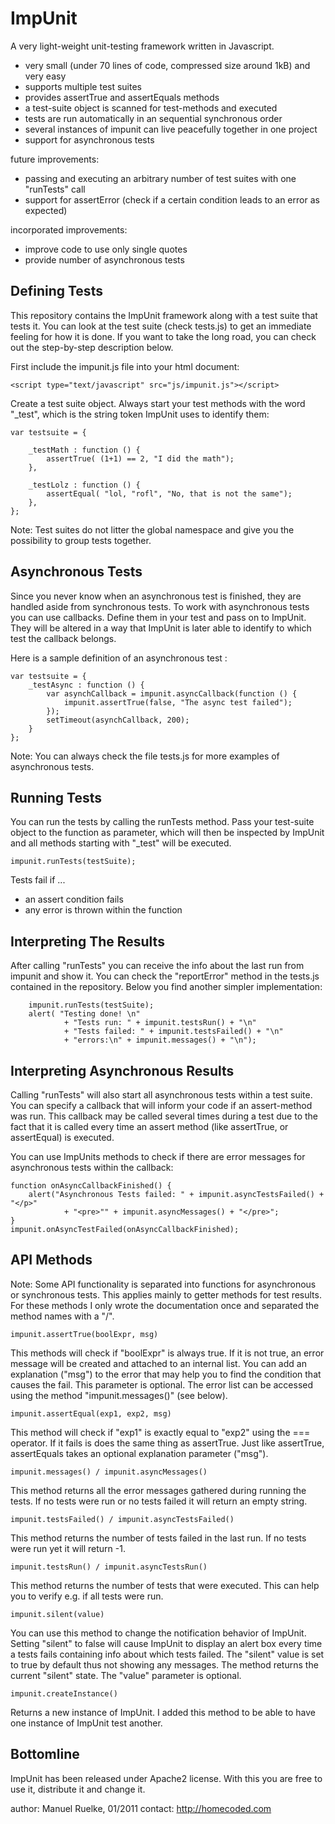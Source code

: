 ImpUnit
=======

A very light-weight unit-testing framework written in Javascript.

* very small (under 70 lines of code, compressed size around 1kB) and very easy
* supports multiple test suites
* provides assertTrue and assertEquals methods
* a test-suite object is scanned for test-methods and executed
* tests are run automatically in an sequential synchronous order
* several instances of impunit can live peacefully together in one project
* support for asynchronous tests

future improvements:

* passing and executing an arbitrary number of test suites with one "runTests" call
* support for assertError (check if a certain condition leads to an error as expected)

incorporated improvements:
* improve code to use only single quotes
* provide number of asynchronous tests


Defining Tests
--------------

This repository contains the ImpUnit framework along with a test suite that tests 
it. You can look at the test suite (check tests.js) to get an immediate feeling for how
it is done. If you want to take the long road, you can check out the step-by-step
description below.

First include the impunit.js file into your html document:

	<script type="text/javascript" src="js/impunit.js"></script>

Create a test suite object. Always start your test methods with the word "_test", which is the string
token ImpUnit uses to identify them:

	var testsuite = {

		_testMath : function () {
			assertTrue( (1+1) == 2, "I did the math");
		},

		_testLolz : function () {
			assertEqual( "lol, "rofl", "No, that is not the same");
		},
	};

Note: Test suites do not litter the global namespace and give you the possibility 
to group tests together.

Asynchronous Tests
------------------

Since you never know when an asynchronous test is finished, they are handled aside 
from synchronous tests. To work with asynchronous tests you can use callbacks.
Define them in your test and pass on to ImpUnit. They will be altered in
a way that ImpUnit is later able to identify to which test the callback belongs.

Here is a sample definition of an asynchronous test :

	var testsuite = {
        _testAsync : function () {
			var asynchCallback = impunit.asyncCallback(function () {
				impunit.assertTrue(false, "The async test failed");
			});
			setTimeout(asynchCallback, 200);
        }	
	};     
	
Note: You can always check the file tests.js for more examples of asynchronous
tests. 	

Running Tests
-------------

You can run the tests by calling the runTests method. Pass your test-suite
object to the function as parameter, which will then be inspected by ImpUnit and
all methods starting with "_test" will be executed.

	impunit.runTests(testSuite);

Tests fail if ...

* an assert condition fails	
* any error is thrown within the function

Interpreting The Results
------------------------

After calling "runTests" you can receive the info about the last run from
impunit and show it. You can check the "reportError" method in the tests.js
contained in the repository. Below you find another simpler implementation:

        impunit.runTests(testSuite);
        alert( "Testing done! \n"
                + "Tests run: " + impunit.testsRun() + "\n"
                + "Tests failed: " + impunit.testsFailed() + "\n"
                + "errors:\n" + impunit.messages() + "\n");

Interpreting Asynchronous Results
---------------------------------

Calling "runTests" will also start all asynchronous tests within a test suite.
You can specify a callback that will inform your code if an assert-method
was run. This callback may be called several times during a test due to the fact
that it is called every time an assert method (like assertTrue, or assertEqual)
is executed.

You can use ImpUnits methods to check if there are error messages for asynchronous tests
within the callback:
	
	function onAsyncCallbackFinished() {
		alert("Asynchronous Tests failed: "	+ impunit.asyncTestsFailed() + "</p>"
				+ "<pre>"" + impunit.asyncMessages() + "</pre>";
	}  
	impunit.onAsyncTestFailed(onAsyncCallbackFinished);
	

API Methods
-----------

Note: Some API functionality is separated into functions for asynchronous or
synchronous tests. This applies mainly to getter methods for test results.
For these methods I only wrote the documentation once and separated the
method names with a "/". 

	impunit.assertTrue(boolExpr, msg)

This methods will check if "boolExpr" is always true. If it is not true, an error 
message will be created and attached to an internal list. You can add an 
explanation ("msg") to the error that may help you to find the condition that 
causes the fail. This parameter is optional. The error list can be accessed 
using the method "impunit.messages()" (see below).

	impunit.assertEqual(exp1, exp2, msg)
	
This method will check if "exp1" is exactly equal to "exp2" using the === operator. 
If it fails is does the same thing as assertTrue. Just like assertTrue, 
assertEquals takes an optional explanation parameter ("msg").

	impunit.messages() / impunit.asyncMessages()

This method returns all the error messages gathered during running the tests.
If no tests were run or no tests failed it will return an empty string.

	impunit.testsFailed() / impunit.asyncTestsFailed()
	
This method returns the number of tests failed in the last run. If no tests were 
run yet it will return -1.

	impunit.testsRun() / impunit.asyncTestsRun()
	
This method returns the number of tests that were executed. This can help you 
to verify e.g. if all tests were run.

	impunit.silent(value)

You can use this method to change the notification behavior of ImpUnit. Setting
"silent" to false will cause ImpUnit to display an alert box every time a 
tests fails containing info about which tests failed. The "silent" value is
set to true by default thus not showing any messages. The method returns the
current "silent" state. The "value" parameter is optional. 

	impunit.createInstance()

Returns a new instance of ImpUnit. I added this method to be able to have one
instance of ImpUnit test another.


Bottomline
----------

ImpUnit has been released under Apache2 license. With this you are free to
use it, distribute it and change it.

author: Manuel Ruelke, 01/2011
contact: http://homecoded.com